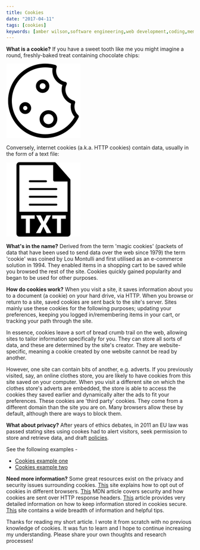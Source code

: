 ```yaml
---
title: Cookies
date: "2017-04-11"
tags: [cookies]
keywords: [amber wilson,software engineering,web development,coding,memory, learning]
---
```


**What is a cookie?** If you have a sweet tooth like me you might imagine a round, freshly-baked treat containing chocolate chips:

<img src="img/cookie.svg" alt="cookie">

Conversely, internet cookies (a.k.a. HTTP cookies) contain data, usually in the form of a text file:

<img src="img/text.svg" alt="text file">

**What's in the name?** Derived from the term 'magic cookies' (packets of data that have been used to send data over the web since 1979) the term 'cookie' was coined by Lou Montulli and first utilised as an e-commerce solution in 1994\. They enabled items in a shopping cart to be saved while you browsed the rest of the site. Cookies quickly gained popularity and began to be used for other purposes.

**How do cookies work?** When you visit a site, it saves information about you to a document (a cookie) on your hard drive, via HTTP. When you browse or return to a site, saved cookies are sent back to the site's server. Sites mainly use these cookies for the following purposes; updating your preferences, keeping you logged in/remembering items in your cart, or tracking your path through the site.

In essence, cookies leave a sort of bread crumb trail on the web, allowing sites to tailor information specifically for you. They can store all sorts of data, and these are determined by the site's creator. They are website-specific, meaning a cookie created by one website cannot be read by another.

However, one site can contain bits of another, e.g. adverts. If you previously visited, say, an online clothes store, you are likely to have cookies from this site saved on your computer. When you visit a different site on which the clothes store's adverts are embedded, the store is able to access the cookies they saved earlier and dynamically alter the ads to fit your preferences. These cookies are 'third party' cookies. They come from a different domain than the site you are on. Many browsers allow these by default, although there are ways to block them.

**What about privacy?** After years of ethics debates, in 2011 an EU law was passed stating sites using cookes had to alert visitors, seek permission to store and retrieve data, and draft [policies](http://www.cim.co.uk/more/cookies/).

See the following examples -

- [Cookies example one](https://flic.kr/p/Tz2jHV)
- [Cookies example two](https://flic.kr/p/StX1Dh)

__Need more information?__ Some great resources exist on the privacy and security issues surrounding cookies. [This](http://www.cim.co.uk/more/cookies/) site explains how to opt out of cookies in different browsers. [This](https://developer.mozilla.org/en-US/docs/Web/HTTP/Cookies#SameSite_cookies) MDN article covers security and how cookies are sent over HTTP response headers. [This](http://resources.infosecinstitute.com/securing-cookies-httponly-secure-flags/#gref) article provides very detailed information on how to keep information stored in cookies secure. [This](http://www.whatarecookies.com/) site contains a wide breadth of information and helpful tips.

Thanks for reading my short article. I wrote it from scratch with no previous knowledge of cookies. It was fun to learn and I hope to continue increasing my understanding. Please share your own thoughts and research processes!